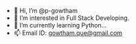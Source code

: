 - 👋 Hi, I’m @p-gowtham
- 👀 I’m interested in Full Stack Developing.
- 🌱 I’m currently learning Python...
- 📫 Email ID: gowtham.que@gmail.com

<!---
p-gowtham/p-gowtham is a ✨ special ✨ repository because its `README.md` (this file) appears on your GitHub profile.
You can click the Preview link to take a look at your changes.
--->
